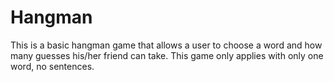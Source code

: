 # Hangman
This is a basic hangman game that allows a user to choose a word and how many guesses his/her friend can take. This game only applies with only one word, no sentences. 

